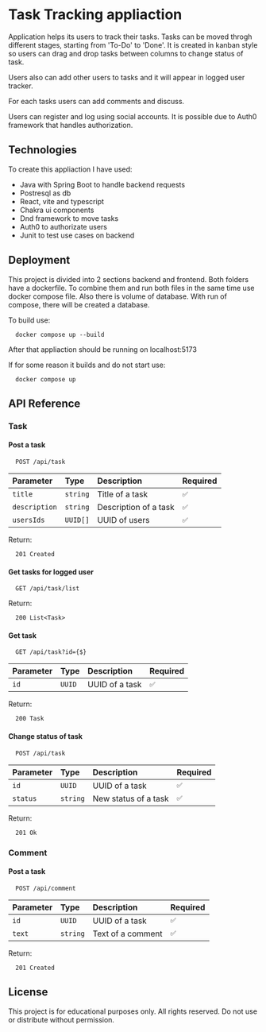 # Task Tracking appliaction

Application helps its users to track their tasks. Tasks can be moved throgh different stages, starting from 'To-Do' to 'Done'. It is created in kanban style so users can drag and drop tasks between columns to change status of task.

Users also can add other users to tasks and it will appear in logged user tracker.

For each tasks users can add comments and discuss.

Users can register and log using social accounts. It is possible due to Auth0 framework that handles authorization.

## Technologies

To create this appliaction I have used:

* Java with Spring Boot to handle backend requests
* Postresql as db
* React, vite and typescript
* Chakra ui components
* Dnd framework to move tasks
* Auth0 to authorizate users
* Junit to test use cases on backend






## Deployment

This project is divided into 2 sections backend and frontend. Both folders have a dockerfile. To combine them and run both files in the same time use docker compose file.
Also there is volume of database. With run of compose, there will be created a database.

To build use:
```
  docker compose up --build
```

After that appliaction should be running on localhost:5173

If for some reason it builds and do not start use:

```
  docker compose up
```
## API Reference

### Task

#### Post a task

```
  POST /api/task
```

| Parameter | Type     | Description                | Required |
| :-------- | :------- | :------------------------- | :------- |
| `title`   | `string` |Title of a task| `✅`
| `description`   | `string` |Description of a task| `✅`
| `usersIds`   | `UUID[]` |UUID of users| `✅`

Return:
```
  201 Created
```

#### Get tasks for logged user

```
  GET /api/task/list
```
Return:
```
  200 List<Task>
```

#### Get task

```
  GET /api/task?id={$}
```

| Parameter | Type     | Description                | Required |
| :-------- | :------- | :------------------------- | :------- |
| `id`   | `UUID` |UUID of a task| `✅`

Return:
```
  200 Task
```

#### Change status of task

```
  POST /api/task
```

| Parameter | Type     | Description                | Required |
| :-------- | :------- | :------------------------- | :------- |
| `id`   | `UUID` |UUID of a task| `✅`
| `status`   | `string` |New status of a task| `✅`

Return:
```
  201 Ok
```

### Comment

#### Post a task

```
  POST /api/comment
```

| Parameter | Type     | Description                | Required |
| :-------- | :------- | :------------------------- | :------- |
| `id`   | `UUID` |UUID of a task| `✅`
| `text`   | `string` |Text of a comment| `✅`

Return:
```
  201 Created
```


## License

This project is for educational purposes only. All rights reserved. Do not use or distribute without permission.

